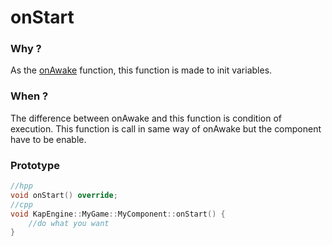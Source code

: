 # onStart

### Why ?

As the [onAwake](onawake.md) function, this function is made to init variables.

### When ?

The difference between onAwake and this function is condition of execution. This function is call in same way of onAwake but the component have to be enable.

### Prototype

```cpp
//hpp
void onStart() override;
//cpp
void KapEngine::MyGame::MyComponent::onStart() {
    //do what you want
}
```
